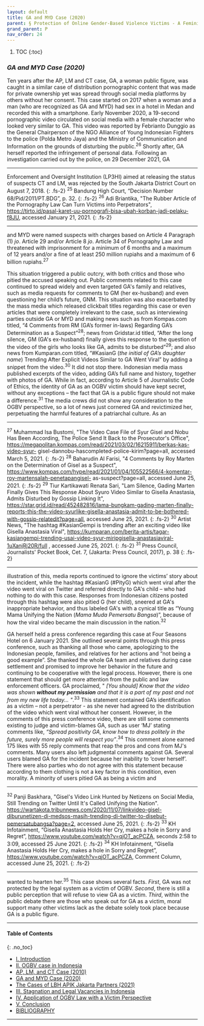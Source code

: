 ```yaml
---
layout: default
title: GA and MYD Case (2020)
parent: § Protection of Online Gender-Based Violence Victims - A Feminist Legal Analysis  
grand_parent: P
nav_order: 24
---
```

<style>
.dont-break-out {
  /* These are technically the same, but use both */
  overflow-wrap: break-word;
  word-wrap: break-word;

     -ms-word-break: break-all;
  /* This is the dangerous one in WebKit, as it breaks things wherever */
  word-break: break-all;
  /* Instead use this non-standard one: */
  word-break: break-word;
}

.youtube-container {
    position: relative;
    width: 100%;
    height: 0;
    padding-bottom: 56.25%;
}
.youtube-video {
    position: absolute;
    top: 0;
    left: 0;
    width: 100%;
    height: 100%;
}

</style>

<div class="dont-break-out" markdown="1">

1. TOC
{:toc}

### *GA and MYD Case (2020)*
Ten years after the AP, LM and CT case, GA, a woman public figure, was caught in a similar case of distribution pornographic content that was made for private ownership yet was spread through social media platforms by others without her consent. This case started on 2017 when a woman and a man (who are recognized as GA and MYD) had sex in a hotel in Medan and recorded this with a smartphone. Early November 2020, a 19-second pornographic video circulated on social media with a female character who looked very similar to GA. This video was reported by Febrianto Dunggio as the General Chairperson of the NGO Alliance of Young Indonesian Fighters to the police (Polda Metro Jaya) and the Ministry of Communication and Information on the grounds of disturbing the public.<sup>26</sup> Shortly after, GA herself reported the infringement of personal data. Following an investigation carried out by the police, on 29 December 2021, GA

***
Enforcement and Oversight Institution (LP3HI) aimed at releasing the status of suspects CT and LM, was rejected by the South Jakarta District Court on August 7, 2018. 
{: .fs-2}
<sup>25</sup> Bandung High Court, “Decision Number 68/Pid/2011/PT.BDG”, p. 32. 
{: .fs-2}
<sup>26</sup> Adi Briantika, "The Rubber Article of the Pornography Law Can Turn Victims into Perpetrators", https://tirto.id/pasal-karet-uu-pornografi-bisa-ubah-korban-jadi-pelaku-f8JU, accessed January 21, 2021.
{: .fs-2}
***

and MYD were named suspects with charges based on Article 4 Paragraph (1) *jo*. Article 29 and/or Article 8 *jo*. Article 34 of Pornography Law and threatened with imprisonment for a minimum of 6 months and a maximum of 12 years and/or a fine of at least 250 million rupiahs and a maximum of 6 billion rupiahs.<sup>27</sup>

This situation triggered a public outcry, with both critics and those who pitied the accused speaking out. Public comments related to this case continued to spread widely and even targeted GA's family and relatives, such as media requests for comments to GM (her ex-husband) and even questioning her child’s future, GNM. This situation was also exacerbated by the mass media which released clickbait titles regarding this case or even articles that were completely irrelevant to the case, such as interviewing parties outside GA or MYD and making news such as from Kompas.com titled, “4 Comments from RM (GA’s former in-laws) Regarding GA’s Determination as a Suspect”<sup>28</sup>; news from Gridstar.id titled, “After the long silence, GM (GA's ex-husband) finally gives this response to the question of the video of the girls who looks like GA, admits to be disturbed”<sup>29</sup>; and also news from Kumparan.com titled, “#KasianG (*the initial of GA’s daughter name*) Trending After Explicit Videos Similar to GA Went Viral” by adding a snippet from the video.<sup>30</sup> It did not stop there. Indonesian media mass published excerpts of the video, adding GA’s full name and history, together with photos of GA. While in fact, according to Article 5 of Journalistic Code of Ethics, the identity of GA as an OGBV victim should have kept secret, without any exceptions – the fact that GA is a public figure should not make a difference.<sup>31</sup> The media crews did not show any consideration to the OGBV perspective, so a lot of news just cornered GA and revictimized her, perpetuating the harmful features of a patriarchal culture. As an

***
<sup>27</sup> Muhammad Isa Bustomi, "The Video Case File of Syur Gisel and Nobu Has Been According, The Police Send It Back to the Prosecutor's Office", https://megapolitan.kompas.com/read/2021/03/02/16215911/berkas-kas-video-syur- gisel-dannobu-hascompleted-police-kirim?page=all, accessed March 5, 2021. 
{: .fs-2}
<sup>28</sup> Baharudin Al Farisi, "4 Comments by Roy Marten on the Determination of Gisel as a Suspect", https://www.kompas.com/hype/read/2021/01/04/105522566/4-komentar-roy-martensalah-penetapangisel- as-suspect?page=all, accessed June 25, 2021. 
{: .fs-2}
<sup>29</sup> Tiur Kartikawati Renata Sari, "Lam Silence, Gading Marten Finally Gives This Response About Syuro Video Similar to Gisella Anastasia, Admits Disturbed by Gossip Linking It", https://star.grid.id/read/452482816/lama-bungkam-gading-marten-finally-reports-this-the-video-syurlike-gisella-anastasia-admit-to-be-bothered-with-gossip-relatedit?page=all, accessed June 25, 2021. 
{: .fs-2}
<sup>30</sup> Artist News, "The hashtag #KasianGempi is trending after an exciting video like Gisella Anastasia Viral", https://kumparan.com/berita-artis/tagar-kasiangempi-trending-usai-video-syur-miripgisella-anastasiaviral-1uXanjRj20R/full , accessed June 25, 2021. 
{: .fs-2}
<sup>31</sup> Press Council, Journalists' Pocket Book, Cet. 7, (Jakarta: Press Council, 2017), p. 38
{: .fs-2}
***

illustration of this, media reports continued to ignore the victims’ story about the incident, while the hashtag #KasianG (#PityG) which went viral after the video went viral on Twitter and referred directly to GA's child – who had nothing to do with this case. Responses from Indonesian citizens posted through this hashtag were also pitied G (her child), sneered at GA's inappropriate behavior, and thus labeled GA's with a cynical title as “Young Mama Unifying the Nation (*Mama Muda Pemersatu Bangsa*)”, because of how the viral video became the main discussion in the nation.<sup>32</sup>

GA herself held a press conference regarding this case at Four Seasons Hotel on 6 January 2021. She outlined several points through this press conference, such as thanking all those who came, apologizing to the Indonesian people, families, and relatives for her actions and “not being a good example”. She thanked the whole GA team and relatives during case settlement and promised to improve her behavior in the future and continuing to be cooperative with the legal process. However, there is one statement that should get more attention from the public and law enforcement officers. GA proclaimed, " *[You should] Know that the video was shown **without my permission** and that it is a part of my past and not from my new life today... "*.<sup>33</sup> This statement contained GA’s identification as a victim – not a perpetrator - as she never had agreed to the distribution of the video which went viral without her consent. However, in the comments of this press conference video, there are still some comments existing to judge and victim-blames GA, such as user ‘MJ’ stating comments like, *“Spread positivity GA, know how to dress politely in the future, surely more people will respect you”*.<sup>34</sup> This comment alone earned 175 likes with 55 reply comments that reap the pros and cons from MJ's comments. Many users also left judgmental comments against GA. Several users blamed GA for the incident because her inability to ‘cover herself’. There were also parties who do not agree with this statement because according to them clothing is not a key factor in this condition, even morality. A minority of users pitied GA as being a victim and

***
<sup>32</sup> Panji Baskhara, "Gisel's Video Link Hunted by Netizens on Social Media, Still Trending on Twitter Until It's Called Unifying the Nation". https://wartakota.tribunnews.com/2020/11/07/linkvideo-gisel-diburunetizen-di-medsos-masih-trending-di-twitter-to-disebut-pemersatubangsa?page=2, accessed June 25, 2021. 
{: .fs-2}
<sup>33</sup> KH Infotainment, “Gisella Anastasia Holds Her Cry, makes a hole in Sorry and Regret”, https://www.youtube.com/watch?v=qjOT_acPCZA, seconds 2:58 to 3:09, accessed 25 June 2021. 
{: .fs-2}
<sup>34</sup> KH Infotainment, “Gisella Anastasia Holds Her Cry, makes a hole in Sorry and Regret”, https://www.youtube.com/watch?v=qjOT_acPCZA, Comment Column, accessed June 25, 2021.
{: .fs-2}
***

wanted to hearten her.<sup>35</sup> This case shows several facts. *First*, GA was not protected by the legal system as a victim of OGBV. *Second*, there is still a public perception that will refuse to view GA as a victim. *Third*, within the public debate there are those who speak out for GA as a victim, moral support many other victims lack as the debate solely took place because GA is a public figure.

***

#### Table of Contents
{: .no_toc}

<ul><li> <a href="/docs/P/Protection-of-Online-Gender-Based-Violence-Victims-A-Feminist-Legal-Analysis-1/">I. Introduction</a></li><li> <a href="/docs/P/Protection-of-Online-Gender-Based-Violence-Victims-A-Feminist-Legal-Analysis-2/">II. OGBV case in Indonesia</a></li><li> <a href="/docs/P/Protection-of-Online-Gender-Based-Violence-Victims-A-Feminist-Legal-Analysis-2-1/">AP, LM, and CT Case (2010)</a></li><li> <a href="/docs/P/Protection-of-Online-Gender-Based-Violence-Victims-A-Feminist-Legal-Analysis-2-2/">GA and MYD Case (2020)</a></li><li> <a href="/docs/P/Protection-of-Online-Gender-Based-Violence-Victims-A-Feminist-Legal-Analysis-2-3/">The Cases of LBH APIK Jakarta Partners (2021)</a></li><li> <a href="/docs/P/Protection-of-Online-Gender-Based-Violence-Victims-A-Feminist-Legal-Analysis-3/">III. Stagnation and Legal Vacancies in Indonesia</a></li><li> <a href="/docs/P/Protection-of-Online-Gender-Based-Violence-Victims-A-Feminist-Legal-Analysis-4/">IV. Application of OGBV Law with a Victim Perspective</a></li><li> <a href="/docs/P/Protection-of-Online-Gender-Based-Violence-Victims-A-Feminist-Legal-Analysis-5/">V. Conclusion</a></li><li> <a href="/docs/P/Protection-of-Online-Gender-Based-Violence-Victims-A-Feminist-Legal-Analysis-6/">BIBLIOGRAPHY</a></li></ul>

***

</div>
